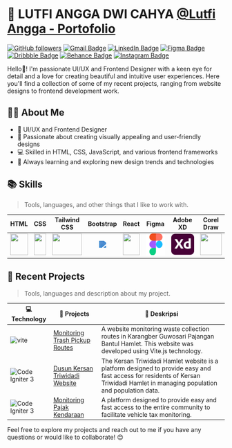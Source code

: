 # 🌟 LUTFI ANGGA DWI CAHYA [@Lutfi Angga - Portofolio](https://lutfiangga.github.io/lutfiangga/)

[![GitHub followers](https://img.shields.io/github/followers/lutfiangga?label=Follow&style=social)](https://github.com/lutfiangga/?tab=follow)
[![Gmail Badge](https://img.shields.io/badge/-luthfieangga31@gmail.com-c14438?style=social&logo=Gmail&logoColor=red&link=mailto:luthfieangga31@gmail.com)](mailto:luthfieangga31@gmail.com)
[![LinkedIn Badge](https://img.shields.io/badge/-Lutfi%20Angga-blue?style=social&logo=Linkedin&logoColor=blue&link=https://www.linkedin.com/in/luthfiee-angga/?tab=follow)](https://www.linkedin.com/in/luthfiee-angga/)
[![Figma Badge](https://img.shields.io/badge/-Lutfi%20Angga-red?style=social&logo=figma&logoColor=black&link=https://www.figma.com/@Luphiee/?tab=follow)](https://www.figma.com/@Luphiee)
[![Dribbble Badge](https://img.shields.io/badge/-Lutfi%20Angga-red?style=social&logo=Dribbble&logoColor=red&link=https://www.dribbble.com/cahyadwii__/?tab=follow)](https://www.dribbble.com/cahyadwii__/)
[![Behance Badge](https://img.shields.io/badge/-Lutfi%20Angga-bc?style=social&logo=Behance&logoColor=black&link=https://www.behance.net/cahyadwii__/?tab=follow)](https://www.behance.net/cahyadwii__/)
[![Instagram Badge](https://img.shields.io/badge/-Lutfi%20Angga-red?style=social&logo=Instagram&logoColor=red&link=https://www.instagram.com/cahyadwii__/?tab=follow)](https://www.instagram.com/cahyadwii__/)

Hello👋! I'm passionate UI/UX and Frontend Designer with a keen eye for detail and a love for creating beautiful and intuitive user experiences. Here you'll find a collection of some of my recent projects, ranging from website designs to frontend development work.

## 👨‍💻 About Me
- 💼 UI/UX and Frontend Designer
- 🎨 Passionate about creating visually appealing and user-friendly designs
- 💻 Skilled in HTML, CSS, JavaScript, and various frontend frameworks
- 🌱 Always learning and exploring new design trends and technologies

## 📚 Skills

> Tools, languages, and other things that I like to work with.

| HTML | CSS | Tailwind CSS | Bootstrap | React | Figma | Adobe XD | Corel Draw |
| :-: | :-: | :-: | :-: | :-: | :-: | :-: | :-: |
| <img src="https://upload.wikimedia.org/wikipedia/commons/thumb/3/38/HTML5_Badge.svg/2048px-HTML5_Badge.svg.png" height="50" width="100%"> | <img src="https://upload.wikimedia.org/wikipedia/commons/thumb/6/62/CSS3_logo.svg/1024px-CSS3_logo.svg.png" height="50" width="100%"> | <img src="https://upload.wikimedia.org/wikipedia/commons/thumb/d/d5/Tailwind_CSS_Logo.svg/2560px-Tailwind_CSS_Logo.svg.png" height="50" width="100%"> | <img src="https://upload.wikimedia.org/wikipedia/commons/b/b2/Bootstrap_logo.svg" height="50" style="filter: invert(35%) sepia(91%) saturate(2287%) hue-rotate(186deg) brightness(85%) contrast(90%);"> | <img src="https://upload.wikimedia.org/wikipedia/commons/thumb/a/a7/React-icon.svg/2300px-React-icon.svg.png" height="50" width="100%"> | <img src="https://raw.githubusercontent.com/devicons/devicon/master/icons/figma/figma-original.svg" height="50" width="100%"> | <img src="https://raw.githubusercontent.com/devicons/devicon/master/icons/xd/xd-plain.svg" height="50" width="100%"> | <img src="https://upload.wikimedia.org/wikipedia/commons/9/97/LOGO-CORELDRAW-GRAPHICS-SUITE.svg" height="50" width="100%"> |

## 🎯 Recent Projects

> Tools, languages and description about my project.

| 💻 **Technology** | 🚀 **Projects** | 🌱 **Deskripsi** |
| - | - | - |
| ![vite](https://img.shields.io/static/v1?label=&message=Vite&color=fff&logo=vite&logoColor=yellow) | [Monitoring Trash Pickup Routes](https://runyam.vercel.app/) | A website monitoring waste collection routes in Karangber Guwosari Pajangan Bantul Hamlet. This website was developed using Vite.js technology. |
| ![Code Igniter 3](https://img.shields.io/static/v1?label=&message=Code%20Igniter%203&color=fff&logo=codeIgniter&logoColor=red) | [Dusun Kersan Triwidadi Website](https://kersantriwidadi.com/) | The Kersan Triwidadi Hamlet website is a platform designed to provide easy and fast access for residents of Kersan Triwidadi Hamlet in managing population and population data. |
| ![Code Igniter 3](https://img.shields.io/static/v1?label=&message=Code%20Igniter%203&color=fff&logo=codeIgniter&logoColor=red) | [Monitoring Pajak Kendaraan](https://projectereliye.uaa.great-site.net/) | A platform designed to provide easy and fast access to the entire community to facilitate vehicle tax monitoring. |

Feel free to explore my projects and reach out to me if you have any questions or would like to collaborate! 😊